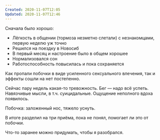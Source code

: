 ```yaml
---
Created: 2020-11-07T12:05
Updated: 2020-11-07T12:46
---
```

Сначала было хорошо:

- Лёгкость в общении (тормоза незметно слетали) с незнакомцами, первую неделю уж точно
- Решился на поездку в Новосиб
- В первый месяц и настроение было в общем хорошее
- Нормализовался сон
- Работоспособность повысилась и пока сохраняется

Как пропали побочки в виде усиленного сексуального влечения, так и эффекты сошли на нет постепенно.

Сейчас пару недель какая-то тревожность. Бег — надо всё успеть. Навязчивые мысли, в т.ч. суицидальные. Ощущение неполного вдоха появилось.

Побочка: заложенный нос, тяжело уснуть.

В итоге разделил на три приёма, пока не понял, помогает ли это от побочки.

Что-то заранее можно придумать, чтобы я разобрался.